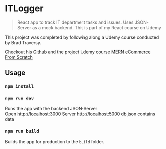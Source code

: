 # ITLogger

> React app to track IT department tasks and issues. Uses JSON-Server as a mock backend. This is part of my React course on Udemy

This project was completed by following along a Udemy course conducted by Brad Traversy.

Checkout his [Github](https://github.com/bradtraversy) and the project Udemy course [MERN eCommerce From Scratch](https://www.udemy.com/course/mern-ecommerce)

## Usage

### `npm install`

### `npm run dev`

Runs the app with the backend JSON-Server<br>
Open [http://localhost:3000](http://localhost:3000)
Server [http://localhost:5000](http://localhost:5000)
db.json contains data

### `npm run build`

Builds the app for production to the `build` folder.<br>

